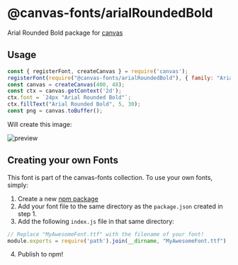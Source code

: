 @canvas-fonts/arialRoundedBold
====

Arial Rounded Bold package for [canvas](https://npmjs.org/package/canvas)

## Usage

```js
const { registerFont, createCanvas } = require('canvas');
registerFont(require("@canvas-fonts/arialRoundedBold"), { family: "Arial Rounded Bold" });
const canvas = createCanvas(400, 48);
const ctx = canvas.getContext('2d');
ctx.font = `24px "Arial Rounded Bold"`;
ctx.fillText("Arial Rounded Bold", 5, 30);
const png = canvas.toBuffer();
```

Will create this image:

![preview](https://github.com/retrohacker/canvas-fonts/raw/master/previews/arialRoundedBold.png)

## Creating your own Fonts

This font is part of the canvas-fonts collection. To use your own fonts, simply:

1. Create a new [npm package](https://docs.npmjs.com/creating-node-js-modules)
2. Add your font file to the same directory as the `package.json` created in step 1.
3. Add the following `index.js` file in that same directory:

```js
// Replace "MyAwesomeFont.ttf" with the filename of your font!
module.exports = require('path').join(__dirname, "MyAwesomeFont.ttf")
```

4. Publish to npm!